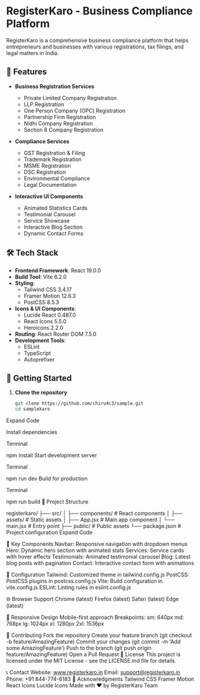 # RegisterKaro - Business Compliance Platform

RegisterKaro is a comprehensive business compliance platform that helps entrepreneurs and businesses with various registrations, tax filings, and legal matters in India.

## 🚀 Features

- **Business Registration Services**
  - Private Limited Company Registration
  - LLP Registration
  - One Person Company (OPC) Registration
  - Partnership Firm Registration
  - Nidhi Company Registration
  - Section 8 Company Registration

- **Compliance Services**
  - GST Registration & Filing
  - Trademark Registration
  - MSME Registration
  - DSC Registration
  - Environmental Compliance
  - Legal Documentation

- **Interactive UI Components**
  - Animated Statistics Cards
  - Testimonial Carousel
  - Service Showcase
  - Interactive Blog Section
  - Dynamic Contact Forms

## 🛠️ Tech Stack

- **Frontend Framework**: React 19.0.0
- **Build Tool**: Vite 6.2.0
- **Styling**: 
  - Tailwind CSS 3.4.17
  - Framer Motion 12.6.3
  - PostCSS 8.5.3
- **Icons & UI Components**:
  - Lucide React 0.487.0
  - React Icons 5.5.0
  - Heroicons 2.2.0
- **Routing**: React Router DOM 7.5.0
- **Development Tools**:
  - ESLint
  - TypeScript
  - Autoprefixer

## 🚀 Getting Started

1. **Clone the repository**
   ```bash
   git clone https://github.com/chiru4c3/sample.git
   cd samplekaro
Expand Code

Install dependencies

Terminal



npm install
Start development server

Terminal



npm run dev
Build for production

Terminal



npm run build
📁 Project Structure



registerkaro/
├── src/
│   ├── components/         # React components
│   ├── assets/            # Static assets
│   ├── App.jsx           # Main app component
│   └── main.jsx          # Entry point
├── public/               # Public assets
└── package.json         # Project configuration
Expand Code

🎨 Key Components
Navbar: Responsive navigation with dropdown menus
Hero: Dynamic hero section with animated stats
Services: Service cards with hover effects
Testimonials: Animated testimonial carousel
Blog: Latest blog posts with pagination
Contact: Interactive contact form with animations


🔧 Configuration
Tailwind: Customized theme in tailwind.config.js
PostCSS: PostCSS plugins in postcss.config.js
Vite: Build configuration in vite.config.js
ESLint: Linting rules in eslint.config.js


🌐 Browser Support
Chrome (latest)
Firefox (latest)
Safari (latest)
Edge (latest)


📱 Responsive Design
Mobile-first approach
Breakpoints:
sm: 640px
md: 768px
lg: 1024px
xl: 1280px
2xl: 1536px


🤝 Contributing
Fork the repository
Create your feature branch (git checkout -b feature/AmazingFeature)
Commit your changes (git commit -m 'Add some AmazingFeature')
Push to the branch (git push origin feature/AmazingFeature)
Open a Pull Request
📄 License
This project is licensed under the MIT License - see the LICENSE.md file for details.

📞 Contact
Website: www.registerkaro.in
Email: support@registerkaro.in
Phone: +91 844-774-6183
🙏 Acknowledgments
Tailwind CSS
Framer Motion
React Icons
Lucide Icons
Made with ❤️ by RegisterKaro Team

